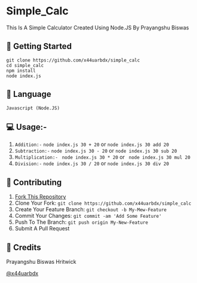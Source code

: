 # Simple_Calc

This Is A Simple Calculator Created Using Node.JS By Prayangshu Biswas

## 🚀 Getting Started

```
git clone https://github.com/x44uarbdx/simple_calc
cd simple_calc
npm install
node index.js
```

## 📓 Language
` Javascript (Node.JS) ` 


## :computer: Usage:- 

1. ```Addition:-```  ```node index.js 30 + 20``` or ```node index.js 30 add 20```  
2. ```Subtraction:-```  ```node index.js 30 - 20```  or ```node index.js 30 sub 20``` 
1. ```Multiplication:-```  ``` node index.js 30 * 20```  or ``` node index.js 30 mul 20``` 
1. ```Division:-```  ```node index.js 30 / 20```  or ```node index.js 30 div 20``` 
## 🤝 Contributing

1. [Fork This Repository](https://github.com/x44uarbdx/simple_calc/fork)
2. Clone Your Fork: `git clone https://github.com/x44uarbdx/simple_calc`
3. Create Your Feature Branch: `git checkout -b My-Mew-Feature`
4. Commit Your Changes: `git commit -am 'Add Some Feature'`
5. Push To The Branch: `git push origin My-New-Feature`
6. Submit A Pull Request

## 📝 Credits

 Prayangshu Biswas Hritwick
 
 [@x44uarbdx](https://github.com/x44uarbdx)


